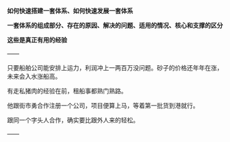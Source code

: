 **如何快速搭建一套体系、如何快速发展一套体系**

**一套体系的组成部分、存在的原因、解决的问题、适用的情况、核心和支撑的区分**

**这些是真正有用的经验**

——

只要船舶公司能安排上运力，利润冲上一两百万没问题。砂子的价格还年年在涨，未来会入水涨船高。

有走私猪肉的经验在前，租船事都熟门熟路。

他跟街市勇合作注册一个公司，项目便算上马，等着第一批货到港就行。

跟同一个字头人合作，确实要比跟外人来的轻松。

——


